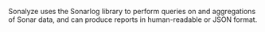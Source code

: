 Sonalyze uses the Sonarlog library to perform queries on and aggregations of Sonar data, and can
produce reports in human-readable or JSON format.

